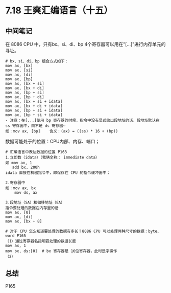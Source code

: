 # 7.18 王爽汇编语言（十五）

## 中间笔记
在 8086 CPU 中，只有bx、si、di、bp 4个寄存器可以用在"[...]"进行内存单元的寻址。
```shell
# bx、si、di、bp 组合方式如下：
mov ax, [bx]
mov ax, [si]
mov ax, [di]
mov ax, [bp]
mov ax, [bx + si]
mov ax, [bx + di]
mov ax, [bp + si]
mov ax, [bp + di]
mov ax, [bx + si + idata]
mov ax, [bx + di + idata]
mov ax, [bp + si + idata]
mov ax, [bp + si + idata]
- 注意：在[...]使用 bp 寄存器的时候，指令中没有显式给出段地址的话，段地址默认在 ss 寄存器中，而不是 ds 寄存器~
如：mov ax, [bp]    含义：(ax) = ((ss) * 16 + (bp))
```

数据可能处于的位置：CPU内部、内存、端口； 

```shell
# 汇编语言中表达数据的位置 P163
1.立即数（idata）（我猜全称： immediate data）
如 mov ax, 1
   add bx, 200h
idata 直接在机器指令中，即保存在 CPU 的指令缓冲器中；

2.寄存器中
如：mov ax, bx
    mov ds, ax

3.段地址（SA）和偏移地址（EA）
指令要处理的数据在内存里的话
mov ax, [0]
mov ax, [di]
mov ax, [bx + 8]
```

```shell
# 对于 CPU 怎么知道要处理的数据有多长？8086 CPU 可以处理两种尺寸的数据：byte、word P165
（1）通过寄存器名指明要处理的数据长度
mov ax, 1
mov bx, ds:[0]  # bx 寄存器是 16位寄存器，此时是字操作
（2）
```

## 总结
P165